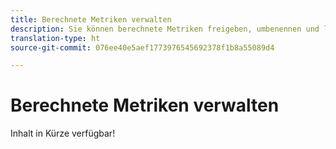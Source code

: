 ```yaml
---
title: Berechnete Metriken verwalten
description: Sie können berechnete Metriken freigeben, umbenennen und löschen.
translation-type: ht
source-git-commit: 076ee40e5aef1773976545692378f1b8a55089d4

---
```



# Berechnete Metriken verwalten

Inhalt in Kürze verfügbar!
